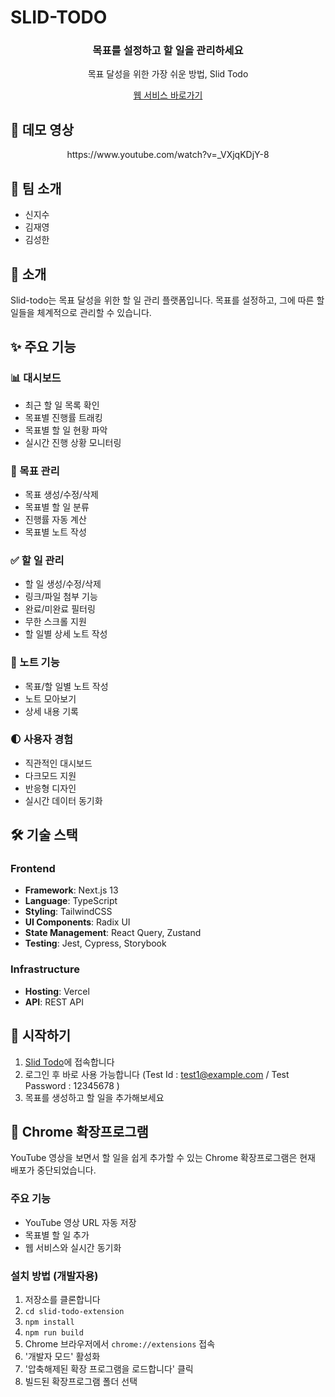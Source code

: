 # SLID-TODO

<div align="center">
  <h3>목표를 설정하고 할 일을 관리하세요</h3>
  <p>목표 달성을 위한 가장 쉬운 방법, Slid Todo</p>
  
  [웹 서비스 바로가기](https://slid-todo-pi.vercel.app/)
</div>

## 🎥 데모 영상

<div align="center">
  https://www.youtube.com/watch?v=_VXjqKDjY-8
</div>

## 👥 팀 소개

- 신지수
- 김재영
- 김성한

## 📌 소개

Slid-todo는 목표 달성을 위한 할 일 관리 플랫폼입니다. 목표를 설정하고, 그에 따른 할 일들을 체계적으로 관리할 수 있습니다.

## ✨ 주요 기능

### 📊 대시보드

- 최근 할 일 목록 확인
- 목표별 진행률 트래킹
- 목표별 할 일 현황 파악
- 실시간 진행 상황 모니터링

### 🎯 목표 관리

- 목표 생성/수정/삭제
- 목표별 할 일 분류
- 진행률 자동 계산
- 목표별 노트 작성

### ✅ 할 일 관리

- 할 일 생성/수정/삭제
- 링크/파일 첨부 기능
- 완료/미완료 필터링
- 무한 스크롤 지원
- 할 일별 상세 노트 작성

### 📝 노트 기능

- 목표/할 일별 노트 작성
- 노트 모아보기
- 상세 내용 기록

### 🌓 사용자 경험

- 직관적인 대시보드
- 다크모드 지원
- 반응형 디자인
- 실시간 데이터 동기화

## 🛠️ 기술 스택

### Frontend

- **Framework**: Next.js 13
- **Language**: TypeScript
- **Styling**: TailwindCSS
- **UI Components**: Radix UI
- **State Management**: React Query, Zustand
- **Testing**: Jest, Cypress, Storybook

### Infrastructure

- **Hosting**: Vercel
- **API**: REST API

## 🚀 시작하기

1. [Slid Todo](https://slid-todo-pi.vercel.app)에 접속합니다
2. 로그인 후 바로 사용 가능합니다 (Test Id : test1@example.com / Test Password : 12345678 )
3. 목표를 생성하고 할 일을 추가해보세요

## 🔄 Chrome 확장프로그램

YouTube 영상을 보면서 할 일을 쉽게 추가할 수 있는 Chrome 확장프로그램은 현재 배포가 중단되었습니다.

### 주요 기능

- YouTube 영상 URL 자동 저장
- 목표별 할 일 추가
- 웹 서비스와 실시간 동기화

### 설치 방법 (개발자용)

1. 저장소를 클론합니다
2. `cd slid-todo-extension`
3. `npm install`
4. `npm run build`
5. Chrome 브라우저에서 `chrome://extensions` 접속
6. '개발자 모드' 활성화
7. '압축해제된 확장 프로그램을 로드합니다' 클릭
8. 빌드된 확장프로그램 폴더 선택

